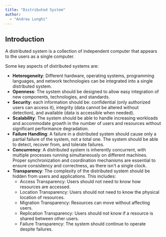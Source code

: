 ```yaml
---
title: "Distributed System"
author:
  - "Andrea Lunghi"
---
```


## Introduction

A distributed system is a collection of independent computer that appears to the users as a single computer.

Some key aspects of distributed systems are:

- **Heterogeneity**: Different hardware, operating systems, programming languages, and network technologies can be integrated into a single distributed system.
- **Openness**: The system should be designed to allow easy integration of new components, technologies, and standards.
- **Security**: each information should be: confidential (only authorized users can access it), integrity (data cannot be altered without detection), and available (data is accessible when needed).
- **Scalability**: The system should be able to handle increasing workloads and accommodate growth in the number of users and resources without significant performance degradation.
- **Failure Handling**: A failure in a distributed system should cause only a partial failure of the system, not a total one. The system should be able to detect, recover from, and tolerate failures.
- **Concurrency**: A distributed system is inherently concurrent, with multiple processes running simultaneously on different machines. Proper synchronization and coordination mechanisms are essential to ensure consistency and correctness, as there isn't a single clock.
- **Transparency**: The complexity of the distributed system should be hidden from users and applications. This includes:
  - Access Transparency: Users should not need to know how resources are accessed.
  - Location Transparency: Users should not need to know the physical location of resources.
  - Migration Transparency: Resources can move without affecting users.
  - Replication Transparency: Users should not know if a resource is shared between other users.
  - Failure Transparency: The system should continue to operate despite failures.
